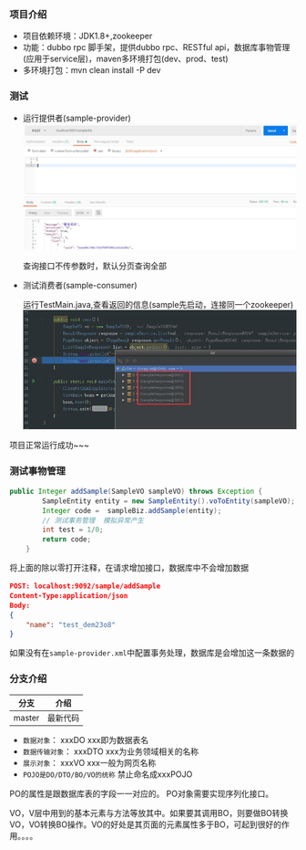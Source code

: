 ### 项目介绍

- 项目依赖环境：JDK1.8+,zookeeper
- 功能：dubbo rpc 脚手架，提供dubbo rpc、RESTful api，数据库事物管理(应用于service层)，maven多环境打包(dev、prod、test)
- 多环境打包：mvn clean install -P dev
### 测试
- 运行提供者(sample-provider)
  ![image](doc/images/list.jpg)

  查询接口不传参数时，默认分页查询全部

- 测试消费者(sample-consumer)


  运行TestMain.java,查看返回的信息(sample先启动，连接同一个zookeeper)
![image](doc/images/consumer_test.jpg)

项目正常运行成功~~~

### 测试事物管理

```java
public Integer addSample(SampleVO sampleVO) throws Exception {
        SampleEntity entity = new SampleEntity().voToEntity(sampleVO);
        Integer code =  sampleBiz.addSample(entity);
        // 测试事务管理  模拟异常产生  
        int test = 1/0;
        return code;
    }
```

将上面的除以零打开注释，在请求增加接口，数据库中不会增加数据

```json
POST: localhost:9092/sample/addSample
Content-Type:application/json
Body:
{
    "name": "test_dem23o8"
}
```

如果没有在`sample-provider.xml`中配置事务处理，数据库是会增加这一条数据的





### 分支介绍
| 分支     | 介绍   |
| ------ | ---- |
| master | 最新代码 |


















- `数据对象`：       xxxDO     xxx即为数据表名
- `数据传输对象`：   xxxDTO    xxx为业务领域相关的名称
- `展示对象`：       xxxVO     xxx一般为网页名称
- `POJO是DO/DTO/BO/VO的统称`  禁止命名成xxxPOJO

PO的属性是跟数据库表的字段一一对应的。 PO对象需要实现序列化接口。 

VO，V层中用到的基本元素与方法等放其中。如果要其调用BO，则要做BO转换VO，VO转换BO操作。VO的好处是其页面的元素属性多于BO，可起到很好的作用。。。。 